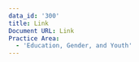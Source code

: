 ```yaml
---
data_id: '300'
title: Link
Document URL: Link
Practice Area:
  - 'Education, Gender, and Youth'
---
```


